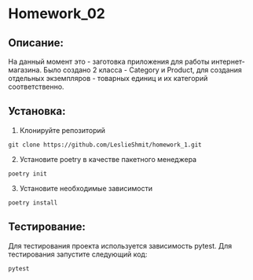 # Homework_02
## Описание:
На данный момент это - заготовка приложения для работы интернет-магазина.
Было создано 2 класса - Category и Product, для создания отдельных экземпляров - товарных единиц и их категорий
соответственно.
## Установка:
1. Клонируйте репозиторий
```
git clone https://github.com/LeslieShmit/homework_1.git
```
2. Установите poetry в качестве пакетного менеджера
```
poetry init
```
3. Установите необходимые зависимости
```
poetry install
```
## Тестирование:
Для тестирования проекта используется зависимость pytest.
Для тестирования запустите следующий код:
```
pytest
```